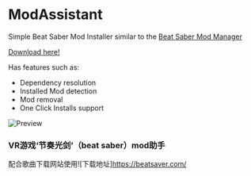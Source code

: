 # ModAssistant
Simple Beat Saber Mod Installer similar to the [Beat Saber Mod Manager](https://github.com/beat-saber-modding-group/BeatSaberModInstaller)

[Download here!](https://github.com/Assistant/ModAssistant/releases/latest)

Has features such as:
* Dependency resolution
* Installed Mod detection
* Mod removal
* One Click Installs support

![Preview](https://assistant.moe/files/ModAssistant.png)

### VR游戏‘节奏光剑’（beat saber）mod助手
配合歌曲下载网站使用![下载地址]https://beatsaver.com/
